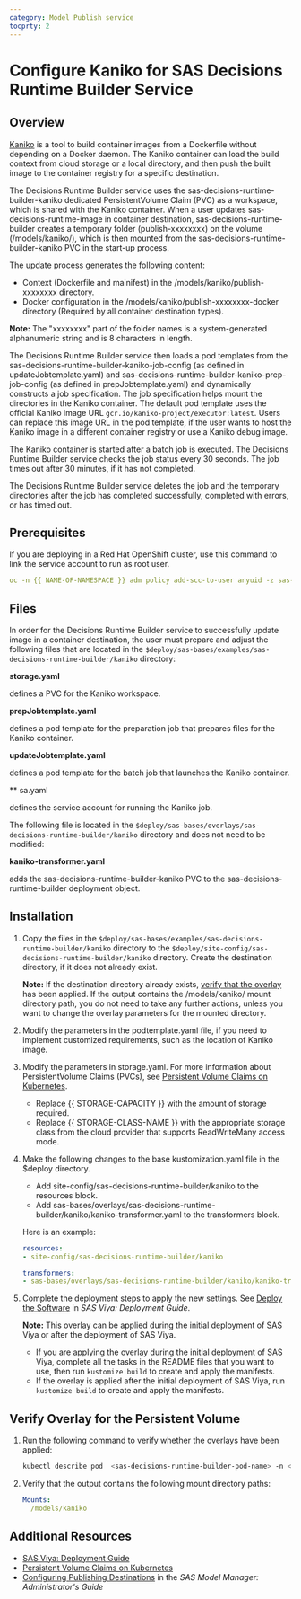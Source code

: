 ```yaml
---
category: Model Publish service
tocprty: 2
---
```


# Configure Kaniko for SAS Decisions Runtime Builder Service

## Overview

[Kaniko](https://github.com/GoogleContainerTools/kaniko) is a tool to build container images from a Dockerfile without depending on a Docker daemon. The Kaniko container can load the build context from cloud storage or a local directory, and then push the built image to the container registry for a specific destination.

The Decisions Runtime Builder service uses the sas-decisions-runtime-builder-kaniko dedicated PersistentVolume Claim (PVC) as a workspace, which is shared with the Kaniko container. When a user updates sas-decisions-runtime-image in  container destination, sas-decisions-runtime-builder creates a temporary folder (publish-xxxxxxxx) on the volume (/models/kaniko/), which is then mounted from the sas-decisions-runtime-builder-kaniko PVC in the start-up process.

The update process generates the following content:

* Context (Dockerfile and mainifest) in the /models/kaniko/publish-xxxxxxxx directory.
* Docker configuration in the /models/kaniko/publish-xxxxxxxx-docker directory (Required by all container destination types).

**Note:** The "xxxxxxxx" part of the folder names is a system-generated alphanumeric string and is 8 characters in length.

The Decisions Runtime Builder service then loads a pod templates from the sas-decisions-runtime-builder-kaniko-job-config (as defined in updateJobtemplate.yaml) and sas-decisions-runtime-builder-kaniko-prep-job-config (as defined in prepJobtemplate.yaml) and dynamically constructs a job specification. The job specification helps mount the directories in the Kaniko container. The default pod template uses the official Kaniko image URL `gcr.io/kaniko-project/executor:latest`. Users can replace this image URL in the pod template, if the user wants to host the Kaniko image in a different container registry or use a Kaniko debug image.

The Kaniko container is started after a batch job is executed. The Decisions Runtime Builder service checks the job status every 30 seconds. The job times out after 30 minutes, if it has not completed.

The Decisions Runtime Builder service deletes the job and the temporary directories after the job has completed successfully, completed with errors, or has timed out.

## Prerequisites

If you are deploying in a Red Hat OpenShift cluster, use this command to link the service account to run as root user.

```yaml
oc -n {{ NAME-OF-NAMESPACE }} adm policy add-scc-to-user anyuid -z sas-decisions-runtime-builder-kaniko
```

## Files

In order for the Decisions Runtime Builder service to successfully update image in a container destination, the user must prepare and adjust the following files that are located in the `$deploy/sas-bases/examples/sas-decisions-runtime-builder/kaniko` directory:

**storage.yaml**

  defines a PVC for the Kaniko workspace.

**prepJobtemplate.yaml**

  defines a pod template for the preparation job that prepares files for the Kaniko container.

**updateJobtemplate.yaml**

  defines a pod template for the batch job that launches the Kaniko container.

** sa.yaml

  defines the service account for running the Kaniko job.

The following file is located in the `$deploy/sas-bases/overlays/sas-decisions-runtime-builder/kaniko` directory and does not need to be modified:

**kaniko-transformer.yaml**

  adds the sas-decisions-runtime-builder-kaniko PVC to the sas-decisions-runtime-builder deployment object.

## Installation

1. Copy the files in the `$deploy/sas-bases/examples/sas-decisions-runtime-builder/kaniko` directory to the `$deploy/site-config/sas-decisions-runtime-builder/kaniko` directory. Create the destination directory, if it does not already exist.

   **Note:** If the destination directory already exists, [verify that the overlay](#verify-overlay-for-the-persistent-volume) has been applied. 
   If the output contains the /models/kaniko/ mount directory path, you do not need to take any further actions, unless you want to change the overlay parameters for the mounted directory.

2. Modify the parameters in the podtemplate.yaml file, if you need to implement customized requirements, such as the location of Kaniko image.

3. Modify the parameters in storage.yaml. For more information about PersistentVolume Claims (PVCs), see [Persistent Volume Claims on Kubernetes](https://kubernetes.io/docs/concepts/storage/persistent-volumes/#persistentvolumeclaims).

   * Replace {{ STORAGE-CAPACITY }} with the amount of storage required.
   * Replace {{ STORAGE-CLASS-NAME }} with the appropriate storage class from the cloud provider that supports ReadWriteMany access mode.

4. Make the following changes to the base kustomization.yaml file in the $deploy directory.

   * Add site-config/sas-decisions-runtime-builder/kaniko to the resources block.
   * Add sas-bases/overlays/sas-decisions-runtime-builder/kaniko/kaniko-transformer.yaml to the transformers block.

   Here is an example:
   
   ```yaml
   resources:
   - site-config/sas-decisions-runtime-builder/kaniko
   
   transformers:
   - sas-bases/overlays/sas-decisions-runtime-builder/kaniko/kaniko-transformer.yaml
   ```
     
5. Complete the deployment steps to apply the new settings. See [Deploy the Software](http://documentation.sas.com/?cdcId=itopscdc&cdcVersion=default&docsetId=dplyml0phy0dkr&docsetTarget=p127f6y30iimr6n17x2xe9vlt54q.htm) in _SAS Viya: Deployment Guide_.

   **Note:** This overlay can be applied during the initial deployment of SAS Viya or after the deployment of SAS Viya.
   
   * If you are applying the overlay during the initial deployment of SAS Viya, complete all the tasks in the README files that you want to use, then run `kustomize build` to create and apply the manifests. 
   * If the overlay is applied after the initial deployment of SAS Viya, run `kustomize build` to create and apply the manifests.

## Verify Overlay for the Persistent Volume

1. Run the following command to verify whether the overlays have been applied:

   ```sh
   kubectl describe pod  <sas-decisions-runtime-builder-pod-name> -n <name-of-namespace>
   ```
   
2. Verify that the output contains the following mount directory paths:
    
   ```yaml
   Mounts:
     /models/kaniko
   ```

## Additional Resources

* [SAS Viya: Deployment Guide](http://documentation.sas.com/?cdcId=itopscdc&cdcVersion=default&docsetId=dplyml0phy0dkr&docsetTarget=titlepage.htm)
* [Persistent Volume Claims on Kubernetes](https://kubernetes.io/docs/concepts/storage/persistent-volumes/#persistentvolumeclaims)
* [Configuring Publishing Destinations](http://documentation.sas.com/?cdcId=mdlmgrcdc&cdcVersion=default&docsetId=mdlmgrag&docsetTarget=n0x0rvwqs9lvpun16sfdqoff4tsk.htm) in the _SAS Model Manager: Administrator's Guide_
